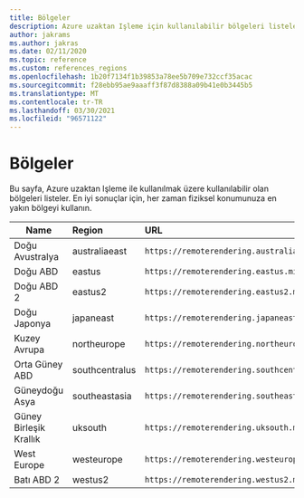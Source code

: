 ```yaml
---
title: Bölgeler
description: Azure uzaktan Işleme için kullanılabilir bölgeleri listeler
author: jakrams
ms.author: jakras
ms.date: 02/11/2020
ms.topic: reference
ms.custom: references_regions
ms.openlocfilehash: 1b20f7134f1b39853a78ee5b709e732ccf35acac
ms.sourcegitcommit: f28ebb95ae9aaaff3f87d8388a09b41e0b3445b5
ms.translationtype: MT
ms.contentlocale: tr-TR
ms.lasthandoff: 03/30/2021
ms.locfileid: "96571122"
---
```

# <a name="regions"></a>Bölgeler

Bu sayfa, Azure uzaktan Işleme ile kullanılmak üzere kullanılabilir olan bölgeleri listeler. En iyi sonuçlar için, her zaman fiziksel konumunuza en yakın bölgeyi kullanın.

| Name | Region | URL |
|-----------|:-----------|:-----------|
| Doğu Avustralya | australiaeast | `https://remoterendering.australiaeast.mixedreality.azure.com` |
| Doğu ABD | eastus | `https://remoterendering.eastus.mixedreality.azure.com` |
| Doğu ABD 2 | eastus2 | `https://remoterendering.eastus2.mixedreality.azure.com` |
| Doğu Japonya | japaneast | `https://remoterendering.japaneast.mixedreality.azure.com` |
| Kuzey Avrupa | northeurope | `https://remoterendering.northeurope.mixedreality.azure.com` |
| Orta Güney ABD | southcentralus | `https://remoterendering.southcentralus.mixedreality.azure.com` |
| Güneydoğu Asya | southeastasia | `https://remoterendering.southeastasia.mixedreality.azure.com` |
| Güney Birleşik Krallık | uksouth | `https://remoterendering.uksouth.mixedreality.azure.com` |
| West Europe | westeurope | `https://remoterendering.westeurope.mixedreality.azure.com` |
| Batı ABD 2 | westus2 | `https://remoterendering.westus2.mixedreality.azure.com` |